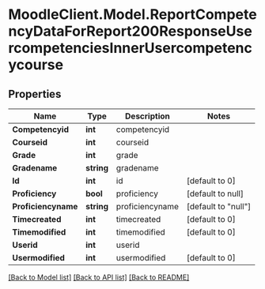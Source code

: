 # MoodleClient.Model.ReportCompetencyDataForReport200ResponseUsercompetenciesInnerUsercompetencycourse

## Properties

Name | Type | Description | Notes
------------ | ------------- | ------------- | -------------
**Competencyid** | **int** | competencyid | 
**Courseid** | **int** | courseid | 
**Grade** | **int** | grade | 
**Gradename** | **string** | gradename | 
**Id** | **int** | id | [default to 0]
**Proficiency** | **bool** | proficiency | [default to null]
**Proficiencyname** | **string** | proficiencyname | [default to "null"]
**Timecreated** | **int** | timecreated | [default to 0]
**Timemodified** | **int** | timemodified | [default to 0]
**Userid** | **int** | userid | 
**Usermodified** | **int** | usermodified | [default to 0]

[[Back to Model list]](../README.md#documentation-for-models) [[Back to API list]](../README.md#documentation-for-api-endpoints) [[Back to README]](../README.md)

